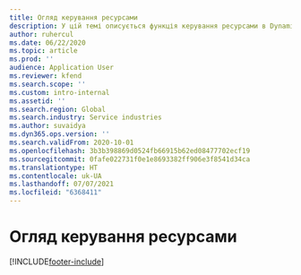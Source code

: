 ```yaml
---
title: Огляд керування ресурсами
description: У цій темі описується функція керування ресурсами в Dynamics 365 Project Operations.
author: ruhercul
ms.date: 06/22/2020
ms.topic: article
ms.prod: ''
audience: Application User
ms.reviewer: kfend
ms.search.scope: ''
ms.custom: intro-internal
ms.assetid: ''
ms.search.region: Global
ms.search.industry: Service industries
ms.author: suvaidya
ms.dyn365.ops.version: ''
ms.search.validFrom: 2020-10-01
ms.openlocfilehash: 3b3b398869d0524fb66915b62ed08477702ecf19
ms.sourcegitcommit: 0fafe022731f0e1e8693382ff906e3f8541d34ca
ms.translationtype: HT
ms.contentlocale: uk-UA
ms.lasthandoff: 07/07/2021
ms.locfileid: "6368411"
---
```

# <a name="resource-management-overview"></a>Огляд керування ресурсами


[!INCLUDE[footer-include](../includes/footer-banner.md)]